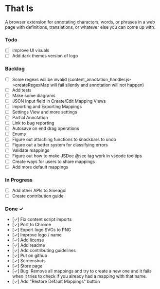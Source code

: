 # That Is
A browser extension for annotating characters, words, or phrases in a web page
with definitions, translations, or whatever else you can come up with.

### Todo

- [ ] Improve UI visuals
- [ ] Add dark themes version of logo

### Backlog

- [ ] Some regexs will be invalid (content_annotation_handler.js->createRegexMap will fail silently and annotation will not happen)
- [ ] Add tests
- [ ] Make some diagrams
- [ ] JSON Input field in Create/Edit Mapping Views
- [ ] Importing and Exporting Mappings
- [ ] Settings View and more settings
- [ ] Partial Annotation
- [ ] Link to bug reporting
- [ ] Autosave on end drag operations
- [ ] Enums
- [ ] Figure out attaching functions to snackbars to undo
- [ ] Figure out a better system for classifying errors
- [ ] Validate mappings
- [ ] Figure out how to make JSDoc @see tag work in vscode tooltips
- [ ] Create ways for users to share mappings
- [ ] Add more default mappings

### In Progress

- [ ] Add other APIs to Smeagol
- [ ] Create contribution guide

### Done ✓

- [✓] Fix content script imports
- [✓] Port to Chrome
- [✓] Export logo SVGs to PNG
- [✓] Improve logo / name
- [✓] Add license
- [✓] Add readme
- [✓] Add contributing guidelines
- [✓] Put on github
- [✓] Screenshots
- [✓] Store page
- [✓] Bug: Remove all mappings and try to create a new one and it fails when it tries to check if you already had a mapping with that name.
- [✓] Add "Restore Default Mappings" button